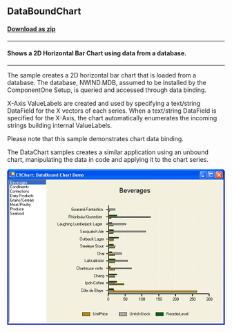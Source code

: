 ## DataBoundChart
#### [Download as zip](https://grapecity.github.io/DownGit/#/home?url=https://github.com/GrapeCity/ComponentOne-WinForms-Samples/tree/master/NetFramework\Charts\VB\DataBoundChart)
____
#### Shows a 2D Horizontal Bar Chart using data from a database.
____
The sample creates a 2D horizontal bar chart that is loaded from a database.
The database, NWIND.MDB, assumed to be installed by the ComponentOne Setup, is queried and accessed through data binding.

X-Axis ValueLabels are created and used by specifying a text/string DataField for the X vectors of each series.
When a text/string DataField is specified for the X-Axis, the chart automatically enumerates the incoming strings building internal ValueLabels.

Please note that this sample demonstrates chart data binding.

The DataChart samples creates a similar application using an unbound chart, manipulating the data in code and applying it to the chart series.

![screenshot](screenshot.PNG)
